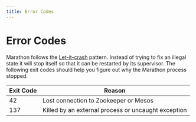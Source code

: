 ```yaml
---
title: Error Codes 
---
```


# Error Codes 

Marathon follows the [Let-it-crash](https://www.reactivedesignpatterns.com/patterns/let-it-crash.html) pattern. Instead
of trying to fix an illegal state it will stop itself so that it can be restarted by its supervisor. The following exit codes should
help you figure out why the Marathon process stopped.

| Exit Code | Reason |
|-----------|--------|
|42         | Lost connection to Zookeeper or Mesos |
|137        | Killed by an external process or uncaught exception |

